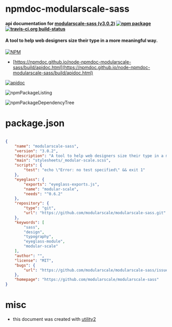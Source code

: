 # npmdoc-modularscale-sass

#### api documentation for  [modularscale-sass (v3.0.2)](https://github.com/modularscale/modularscale-sass)  [![npm package](https://img.shields.io/npm/v/npmdoc-modularscale-sass.svg?style=flat-square)](https://www.npmjs.org/package/npmdoc-modularscale-sass) [![travis-ci.org build-status](https://api.travis-ci.org/npmdoc/node-npmdoc-modularscale-sass.svg)](https://travis-ci.org/npmdoc/node-npmdoc-modularscale-sass)

#### A tool to help web designers size their type in a more meaningful way.

[![NPM](https://nodei.co/npm/modularscale-sass.png?downloads=true&downloadRank=true&stars=true)](https://www.npmjs.com/package/modularscale-sass)

- [https://npmdoc.github.io/node-npmdoc-modularscale-sass/build/apidoc.html](https://npmdoc.github.io/node-npmdoc-modularscale-sass/build/apidoc.html)

[![apidoc](https://npmdoc.github.io/node-npmdoc-modularscale-sass/build/screenCapture.buildCi.browser.%252Ftmp%252Fbuild%252Fapidoc.html.png)](https://npmdoc.github.io/node-npmdoc-modularscale-sass/build/apidoc.html)

![npmPackageListing](https://npmdoc.github.io/node-npmdoc-modularscale-sass/build/screenCapture.npmPackageListing.svg)

![npmPackageDependencyTree](https://npmdoc.github.io/node-npmdoc-modularscale-sass/build/screenCapture.npmPackageDependencyTree.svg)



# package.json

```json

{
    "name": "modularscale-sass",
    "version": "3.0.2",
    "description": "A tool to help web designers size their type in a more meaningful way.",
    "main": "stylesheets/_modular-scale.scss",
    "scripts": {
        "test": "echo \"Error: no test specified\" && exit 1"
    },
    "eyeglass": {
        "exports": "eyeglass-exports.js",
        "name": "modular-scale",
        "needs": "^0.6.2"
    },
    "repository": {
        "type": "git",
        "url": "https://github.com/modularscale/modularscale-sass.git"
    },
    "keywords": [
        "sass",
        "design",
        "typography",
        "eyeglass-module",
        "modular-scale"
    ],
    "author": "",
    "license": "MIT",
    "bugs": {
        "url": "https://github.com/modularscale/modularscale-sass/issues"
    },
    "homepage": "https://github.com/modularscale/modularscale-sass"
}
```



# misc
- this document was created with [utility2](https://github.com/kaizhu256/node-utility2)
